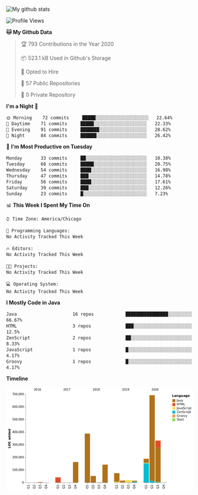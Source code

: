 ![My github stats](https://github-readme-stats.vercel.app/api?username=romvoid95&theme=gruvbox&include_all_commits=true&show_icons=true")

<!--START_SECTION:waka-->
![Profile Views](http://img.shields.io/badge/Profile%20Views-12-blue)

**🐱 My Github Data** 

> 🏆 793 Contributions in the Year 2020
 > 
> 📦 523.1 kB Used in Github's Storage 
 > 
> 💼 Opted to Hire
 > 
> 📜 57 Public Repositories
 > 
> 🔑 0 Private Repository 
 > 
**I'm a Night 🦉** 

```text
🌞 Morning    72 commits     █████░░░░░░░░░░░░░░░░░░░░   22.64% 
🌆 Daytime    71 commits     █████░░░░░░░░░░░░░░░░░░░░   22.33% 
🌃 Evening    91 commits     ███████░░░░░░░░░░░░░░░░░░   28.62% 
🌙 Night      84 commits     ██████░░░░░░░░░░░░░░░░░░░   26.42%

```
📅 **I'm Most Productive on Tuesday** 

```text
Monday       33 commits     ██░░░░░░░░░░░░░░░░░░░░░░░   10.38% 
Tuesday      66 commits     █████░░░░░░░░░░░░░░░░░░░░   20.75% 
Wednesday    54 commits     ████░░░░░░░░░░░░░░░░░░░░░   16.98% 
Thursday     47 commits     ███░░░░░░░░░░░░░░░░░░░░░░   14.78% 
Friday       56 commits     ████░░░░░░░░░░░░░░░░░░░░░   17.61% 
Saturday     39 commits     ███░░░░░░░░░░░░░░░░░░░░░░   12.26% 
Sunday       23 commits     █░░░░░░░░░░░░░░░░░░░░░░░░   7.23%

```


📊 **This Week I Spent My Time On** 

```text
⌚︎ Time Zone: America/Chicago

💬 Programming Languages: 
No Activity Tracked This Week

🔥 Editors: 
No Activity Tracked This Week

🐱‍💻 Projects: 
No Activity Tracked This Week

💻 Operating System: 
No Activity Tracked This Week

```

**I Mostly Code in Java** 

```text
Java                     16 repos            ████████████████░░░░░░░░░   66.67% 
HTML                     3 repos             ███░░░░░░░░░░░░░░░░░░░░░░   12.5% 
ZenScript                2 repos             ██░░░░░░░░░░░░░░░░░░░░░░░   8.33% 
JavaScript               1 repos             █░░░░░░░░░░░░░░░░░░░░░░░░   4.17% 
Groovy                   1 repos             █░░░░░░░░░░░░░░░░░░░░░░░░   4.17%

```


**Timeline**

![Chart not found](https://github.com/ROMVoid95/ROMVoid95/blob/master/charts/bar_graph.png) 


<!--END_SECTION:waka-->
